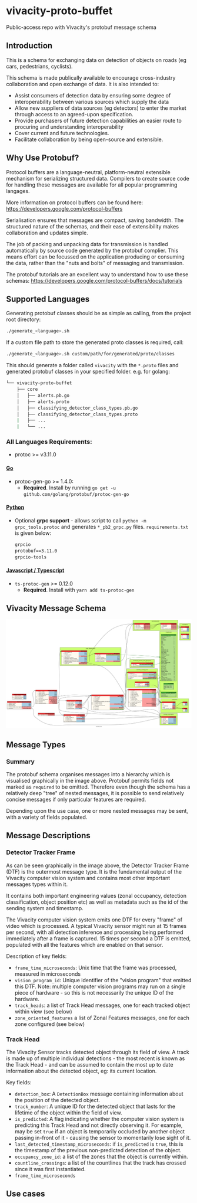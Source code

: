 # vivacity-proto-buffet
Public-access repo with Vivacity's protobuf message schema

## Introduction
This is a schema for exchanging data on detection of objects on roads (eg cars, pedestrians, cyclists).

This schema is made publically available to encourage cross-industry collaboration and open exchange of data. It is also intended to:
- Assist consumers of detection data by ensuring some degree of interoperability between various sources which supply the data
- Allow new suppliers of data sources (eg detectors) to enter the market through access to an agreed-upon specification.
- Provide purchasers of future detection capabilities an easier route to procuring and understanding interoperability
- Cover current and future technologies.
- Facilitate collaboration by being open-source and extensible.

## Why Use Protobuf?
Protocol buffers are a language-neutral, platform-neutral extensible mechanism for serializing structured data. Compilers to create source code for handling these messages are available for all popular programming langages.

More information on protocol buffers can be found here:
https://developers.google.com/protocol-buffers

Serialisation ensures that messages are compact, saving bandwidth. The structured nature of the schemas, and their ease of extensibility makes collaboration and updates simple.

The job of packing and unpacking data for transmission is handled automatically by source code generated by the protobuf complier. This means effort can be focussed on the application producing or consuming the data, rather than the "nuts and bolts" of messaging and transmission.

The protobuf tutorials are an excellent way to understand how to use these schemas:
https://developers.google.com/protocol-buffers/docs/tutorials

## Supported Languages <a name="supported"></a>
Generating protobuf classes should be as simple as calling, from the project root directory:
```bash
./generate_<language>.sh
```
If a custom file path to store the generated proto classes is required, call:
```bash
./generate_<language>.sh custom/path/for/generated/proto/classes
```
This should generate a folder called `vivacity` with the `*.proto` files and generated protobuf classes in your specified folder. e.g. for golang:
```bash
└── vivacity-proto-buffet
    ├── core
    │   ├── alerts.pb.go
    │   ├── alerts.proto
    │   ├── classifying_detector_class_types.pb.go
    │   ├── classifying_detector_class_types.proto
    |   ├── ...
    |   └── ...
```
### **All Languages Requirements**:
* protoc >= v3.11.0
#### **<u>Go</u>** <a name="golang"></a>
* protoc-gen-go >= 1.4.0:
    * **Required**. Install by running `go get -u github.com/golang/protobuf/protoc-gen-go`
#### **<u>Python</u>** <a name="python"></a>
* Optional **grpc support** - allows script to call `python -m grpc_tools.protoc` and generates `*_pb2_grpc.py` files. `requirements.txt` is given below:
  ```txt
  grpcio
  protobuf==3.11.0
  grpcio-tools
  ```

#### **<u>Javascript / Typescript</u>** <a name="js-ts"></a>
* `ts-protoc-gen` >= 0.12.0
    * **Required**. Install with `yarn add ts-protoc-gen`

## Vivacity Message Schema
![alt text](docs/images/dtf.png "Detector tracker frame message structure")

## Message Types
### Summary
The protobuf schema organises messages into a hierarchy which is visualised graphically in the image above. Protobuf permits fields not marked as `required` to be omitted. Therefore even though the schema has a relatively deep "tree" of nested messages, it is possible to send relatively concise messages if only particular features are required.

Depending upon the use case, one or more nested messages may be sent, with a variety of fields populated.

## Message Descriptions
### Detector Tracker Frame
As can be seen graphically in the image above, the Detector Tracker Frame (DTF) is the outermost message type. It is the fundamental output of the Vivacity computer vision system and contains most other important messages types within it.

It contains both important engineering values (zonal occupancy, detection classification, object position etc) as well as metadata such as the id of the sending system and timestamp.

The Vivacity computer vision system emits one DTF for every "frame" of video which is processed. A typical Vivacity sensor might run at 15 frames per second, with all detection inference and processing being performed immediately after a frame is captured. 15 times per second a DTF is emitted, populated with all the features which are enabled on that sensor. 

Description of key fields: 

- `frame_time_microseconds`: Unix time that the frame was processed, measured in microseconds
- `vision_program_id`: Unique identifier of the "vision program" that emitted this DTF. Note: multiple computer vision programs may run on a single piece of hardware - so this is not necessarily the unique ID of the hardware.
- `track_heads`: a list of Track Head messages, one for each tracked object within view (see below)
- `zone_oriented_features` a list of Zonal Features messages, one for each zone configured (see below)

### Track Head
The Vivacity Sensor tracks detected object through its field of view. A track is made up of multiple individual detections - the most recent is known as the Track Head - and can be assumed to contain the most up to date information about the detected object, eg: its current location. 

Key fields:
- `detection_box`: A `DetectionBox` message containing information about the position of the detected object.
- `track_number`: A unique ID for the detected object that lasts for the lifetime of the object within the field of view. 
- `is_predicted`: A flag indicating whether the computer vision system is predicting this Track Head and not directly observing it. For example, may be set `true` if an object is temporarily occluded by another object passing in-front of it - causing the sensor to momentarily lose sight of it.
- `last_detected_timestamp_microseconds`: if `is_predicted` is `true`, this is the timestamp of the previous non-predicted detection of the object.
- `occupancy_zone_id`: a list of the zones that the object is currently within.
- `countline_crossings`: a list of the countlines that the track has crossed since it was first instantiated.
- `frame_time_microseconds`

## Use cases
